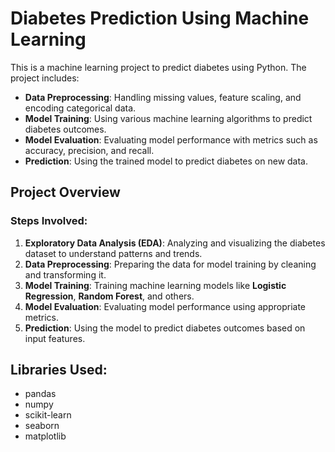 # Diabetes Prediction Using Machine Learning

This is a machine learning project to predict diabetes using Python. The project includes:
- **Data Preprocessing**: Handling missing values, feature scaling, and encoding categorical data.
- **Model Training**: Using various machine learning algorithms to predict diabetes outcomes.
- **Model Evaluation**: Evaluating model performance with metrics such as accuracy, precision, and recall.
- **Prediction**: Using the trained model to predict diabetes on new data.

## Project Overview

### Steps Involved:
1. **Exploratory Data Analysis (EDA)**: Analyzing and visualizing the diabetes dataset to understand patterns and trends.
2. **Data Preprocessing**: Preparing the data for model training by cleaning and transforming it.
3. **Model Training**: Training machine learning models like **Logistic Regression**, **Random Forest**, and others.
4. **Model Evaluation**: Evaluating model performance using appropriate metrics.
5. **Prediction**: Using the model to predict diabetes outcomes based on input features.

## Libraries Used:
- pandas
- numpy
- scikit-learn
- seaborn
- matplotlib
